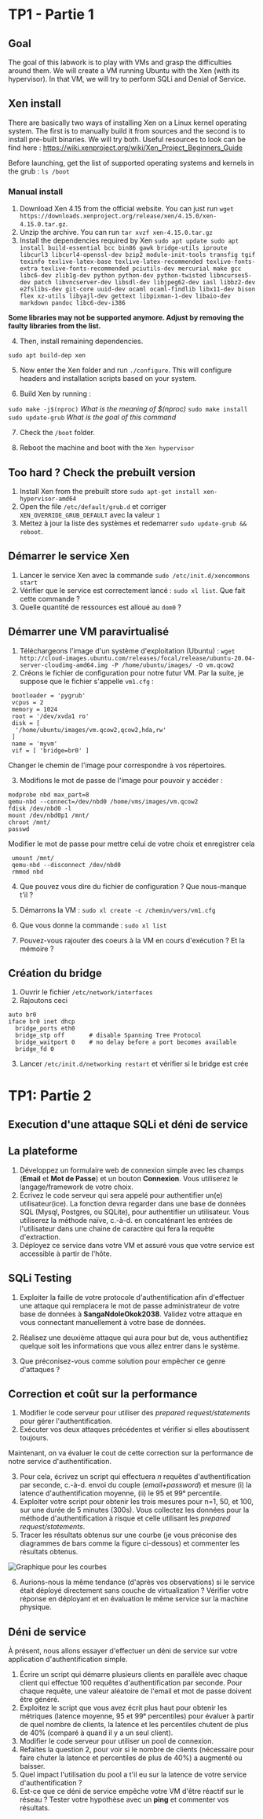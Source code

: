 # TP1 - Partie 1

## Goal 

The goal of this labwork is to play with VMs and grasp the difficulties around them.
We will create a VM running Ubuntu with the Xen (with its hypervisor).
In that VM, we will try to perform SQLi and Denial of Service.


## Xen install 

There are basically two ways of installing Xen on a Linux kernel operating system. 
The first is to manually build it from sources and the second is to install pre-built binaries. 
We will try both. Useful resources to look can be find here : https://wiki.xenproject.org/wiki/Xen_Project_Beginners_Guide

Before launching, get the list of supported operating systems and kernels in the grub : `ls /boot`
### Manual install 

1. Download Xen 4.15 from the official website. You can just run `wget https://downloads.xenproject.org/release/xen/4.15.0/xen-4.15.0.tar.gz`.
2. Unzip the archive. You can run `tar xvzf xen-4.15.0.tar.gz`
3. Install the dependencies required by Xen 
`sudo apt update
sudo apt install build-essential bcc bin86 gawk bridge-utils
iproute libcurl3 libcurl4-openssl-dev bzip2 module-init-tools
transfig tgif texinfo texlive-latex-base texlive-latex-recommended
texlive-fonts-extra texlive-fonts-recommended pciutils-dev mercurial
make gcc libc6-dev zlib1g-dev python python-dev python-twisted
libncurses5-dev patch libvncserver-dev libsdl-dev libjpeg62-dev
iasl libbz2-dev e2fslibs-dev git-core uuid-dev ocaml ocaml-findlib
libx11-dev bison flex xz-utils libyajl-dev gettext libpixman-1-dev
libaio-dev markdown pandoc libc6-dev-i386`

**Some libraries may not be supported anymore. Adjust by removing the faulty libraries from the list.**

4. Then, install remaining dependencies. 

`sudo apt build-dep xen`


5. Now enter the Xen folder and run `./configure`. This will configure headers and installation scripts based on your system.

6. Build Xen by running : 

`sudo make -j$(nproc)` *What is the meaning of $(nproc)*
`sudo make install` 
`sudo update-grub` *What is the goal of this command*

7. Check the `/boot` folder. 

8. Reboot the machine and boot with the `Xen hypervisor` 


## Too hard ? Check the prebuilt version 

1. Install Xen from the prebuilt store `sudo apt-get install xen-hypervisor-amd64`
2. Open the file `/etc/default/grub.d` et corriger `XEN_OVERRIDE_GRUB_DEFAULT` avec la valeur `1`
3. Mettez à jour la liste des systèmes et redemarrer `sudo update-grub && reboot`.

## Démarrer le service Xen 

1. Lancer le service Xen avec la commande `sudo /etc/init.d/xencommons start` 
2. Vérifier que le service est correctement lancé : `sudo xl list`. Que fait cette commande ? 
3. Quelle quantité de ressources est alloué au `dom0` ? 

## Démarrer une VM paravirtualisé

1. Téléchargeons l'image d'un système d'exploitation (Ubuntu) : `wget http://cloud-images.ubuntu.com/releases/focal/release/ubuntu-20.04-server-cloudimg-amd64.img -P /home/ubuntu/images/ -O vm.qcow2`
2. Créons le fichier de configuration pour notre futur VM. Par la suite, je suppose que le fichier s'appelle `vm1.cfg` : 
```
 bootloader = 'pygrub'
 vcpus = 2
 memory = 1024
 root = '/dev/xvda1 ro'
 disk = [
  '/home/ubuntu/images/vm.qcow2,qcow2,hda,rw'
 ]
 name = 'myvm'
 vif = [ 'bridge=br0' ] 
 ```

Changer le chemin de l'image pour correspondre à vos répertoires. 

3. Modifions le mot de passe de l'image pour pouvoir y accéder : 

 ```
 modprobe nbd max_part=8
 qemu-nbd --connect=/dev/nbd0 /home/vms/images/vm.qcow2 
 fdisk /dev/nbd0 -l
 mount /dev/nbd0p1 /mnt/
 chroot /mnt/
 passwd
 ```
 
 
Modifier le mot de passe pour mettre celui de votre choix et enregistrer cela 
```
 umount /mnt/
 qemu-nbd --disconnect /dev/nbd0
 rmmod nbd
 ```
 

4. Que pouvez vous dire du fichier de configuration ? Que nous-manque t'il ? 

5. Démarrons la VM : `sudo xl create -c /chemin/vers/vm1.cfg` 

6. Que vous donne la commande : `sudo xl list`

7. Pouvez-vous rajouter des coeurs à la VM en cours d'exécution ? Et la mémoire ? 

## Création du bridge 

1. Ouvrir le fichier `/etc/network/interfaces`
2. Rajoutons ceci 

```
auto br0
iface br0 inet dhcp 
  bridge_ports eth0 
  bridge_stp off       # disable Spanning Tree Protocol
  bridge_waitport 0    # no delay before a port becomes available
  bridge_fd 0   
``` 

3. Lancer `/etc/init.d/networking restart` et vérifier si le bridge est crée


# TP1: Partie 2
## Execution d'une attaque SQLi et déni de service

## La plateforme 

1. Développez un formulaire web de connexion simple avec les champs (**Email** et **Mot de Passe**) et un bouton **Connexion**. Vous utiliserez le langage/framework de votre choix.
2. Écrivez le code serveur qui sera appelé pour authentifier un(e) utilisateur(ice). La fonction devra regarder dans une base de données SQL (Mysql, Postgres, ou SQLite), pour authentifier un utilisateur. Vous utiliserez la méthode naïve, c.-à-d. en concaténant les entrées de l'utilisateur dans une chaine de caractère qui fera la requête d'extraction.
3. Déployez ce service dans votre VM et assuré vous que votre service est accessible à partir de l'hôte.

## SQLi Testing

1. Exploiter la faille de votre protocole d'authentification afin d'effectuer une attaque qui remplacera le mot de passe administrateur de votre base de données à **SangaNdoleOkok2038**. 
Validez votre attaque en vous connectant manuellement à votre base de données.

2. Réalisez une deuxième attaque qui aura pour but de, vous authentifiez quelque soit les informations que vous allez entrer dans le système. 

3. Que préconisez-vous comme solution pour empêcher ce genre d'attaques ?

## Correction et coût sur la performance

1. Modifier le code serveur pour utiliser des *prepared request/statements* pour gérer l'authentification. 
2. Exécuter vos deux attaques précédentes et vérifier si elles aboutissent toujours.

Maintenant, on va évaluer le cout de cette correction sur la performance de notre service d'authentification. 

3. Pour cela, écrivez un script qui effectuera $n$ requêtes d'authentification par seconde, c.-à-d. envoi du couple (*email+password*) et mesure (i) la latence d'authentification moyenne, (ii) le 95 et 99ᵉ percentile. 
4. Exploiter votre script pour obtenir les trois mesures pour n=1, 50, et 100, sur une durée de 5 minutes (300s).
Vous collectez les données pour la méthode d'authentification à risque et celle utilisant les *prepared request/statements*. 
5. Tracer les résultats obtenus sur une courbe (je vous préconise des diagrammes de bars comme la figure ci-dessous) et commenter les résultats obtenus.

![Graphique pour les courbes](./graphs.PNG)

6. Aurions-nous la même tendance (d'après vos observations) si le service était déployé directement sans couche de virtualization ? Vérifier votre réponse en déployant et en évaluation le même service sur la machine physique.


## Déni de service

À présent, nous allons essayer d'effectuer un déni de service sur votre application d'authentification simple. 

1. Écrire un script qui démarre plusieurs clients en parallèle avec chaque client qui effectue 100 requêtes d'authentification par seconde. Pour chaque requête, une valeur aléatoire de l'email et mot de passe doivent être généré. 
2. Exploitez le script que vous avez écrit plus haut pour obtenir les métriques (latence moyenne, 95 et 99ᵉ percentiles) pour évaluer à partir de quel nombre de clients, la latence et les percentiles chutent de plus de 40% (comparé à quand il y a un seul client).
3. Modifier le code serveur pour utiliser un pool de connexion.
4. Refaites la question 2, pour voir si le nombre de clients (nécessaire pour faire chuter la latence et percentiles de plus de 40%) a augmenté ou baisser.
5. Quel impact l'utilisation du pool a t'il eu sur la latence de votre service d'authentification ?
6. Est-ce que ce déni de service empêche votre VM d'être réactif sur le réseau ? Tester votre hypothèse avec un **ping** et commenter vos résultats.



